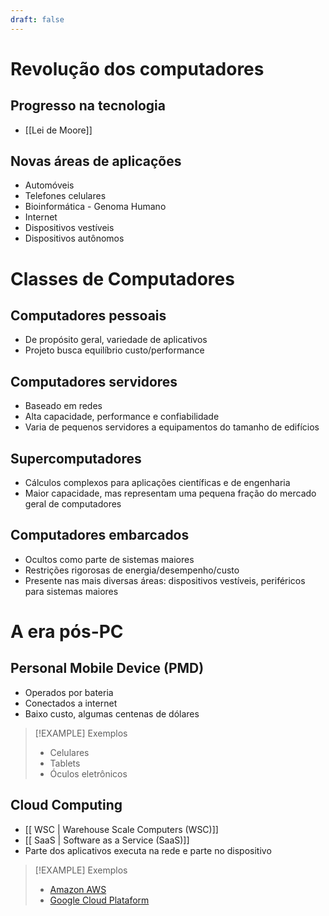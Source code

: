 ```yaml
---
draft: false
---
```


# Revolução dos computadores

## Progresso na tecnologia

- [[Lei de Moore]]

## Novas áreas de aplicações

- Automóveis
- Telefones celulares
- Bioinformática - Genoma Humano
- Internet
- Dispositivos vestíveis
- Dispositivos autônomos

# Classes de Computadores

## Computadores pessoais

- De propósito geral, variedade de aplicativos
- Projeto busca equilíbrio custo/performance

## Computadores servidores

- Baseado em redes
- Alta capacidade, performance e confiabilidade
- Varia de pequenos servidores a equipamentos do tamanho de edifícios

## Supercomputadores

- Cálculos complexos para aplicações científicas e de engenharia
- Maior capacidade, mas representam uma pequena fração do mercado geral de computadores

## Computadores embarcados

- Ocultos como parte de sistemas maiores
- Restrições rigorosas de energia/desempenho/custo
- Presente nas mais diversas áreas: dispositivos vestíveis, periféricos para sistemas maiores

# A era pós-PC

## Personal Mobile Device (PMD)

- Operados por bateria
- Conectados a internet
- Baixo custo, algumas centenas de dólares
 
> [!EXAMPLE] Exemplos
> - Celulares
> - Tablets
> - Óculos eletrônicos

## Cloud Computing

- [[ WSC | Warehouse Scale Computers (WSC)]]
- [[ SaaS | Software as a Service (SaaS)]]
- Parte dos aplicativos executa na rede e parte no dispositivo


> [!EXAMPLE] Exemplos
> - [Amazon AWS](https://aws.amazon.com/pt/)
> - [Google Cloud Plataform](https://cloud.google.com/)

